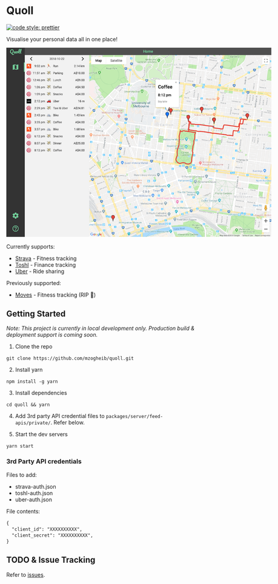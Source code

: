 # Quoll

[![code style: prettier](https://img.shields.io/badge/code_style-prettier-ff69b4.svg?style=flat-square)](https://github.com/prettier/prettier)

Visualise your personal data all in one place!

<img src="assets/screenshot.png" alt="screenshot" style="max-width: 700px"/>

Currently supports:

- [Strava](https://www.strava.com) - Fitness tracking
- [Toshl](https://toshl.com) - Finance tracking
- [Uber](https://www.uber.com) - Ride sharing

Previously supported:

- [Moves](https://www.moves-app.com/) - Fitness tracking (RIP 🙏)

## Getting Started

_Note: This project is currently in local development only. Production build & deployment support is coming soon._

1. Clone the repo

```
git clone https://github.com/mzogheib/quoll.git
```

2. Install yarn

```
npm install -g yarn
```

3. Install dependencies

```
cd quoll && yarn
```

4. Add 3rd party API credential files to `packages/server/feed-apis/private/`. Refer below.

5. Start the dev servers

```
yarn start
```

### 3rd Party API credentials

Files to add:

- strava-auth.json
- toshl-auth.json
- uber-auth.json

File contents:

```
{
  "client_id": "XXXXXXXXXX",
  "client_secret": "XXXXXXXXXX",
}
```

## TODO & Issue Tracking

Refer to [issues](https://github.com/mzogheib/quoll/issues).
